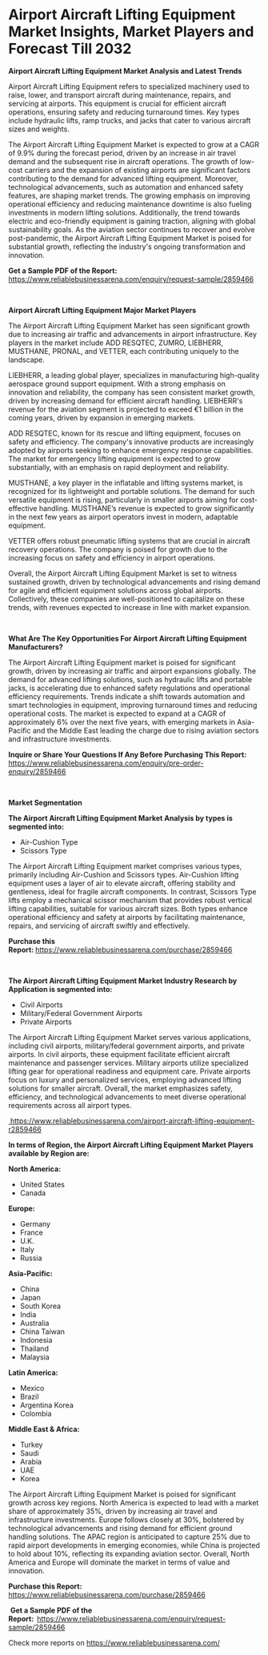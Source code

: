 <p><h1>Airport Aircraft Lifting Equipment Market Insights, Market Players and Forecast Till 2032</h1></p><p><strong>Airport Aircraft Lifting Equipment Market Analysis and Latest Trends</strong></p>
<p><p>Airport Aircraft Lifting Equipment refers to specialized machinery used to raise, lower, and transport aircraft during maintenance, repairs, and servicing at airports. This equipment is crucial for efficient aircraft operations, ensuring safety and reducing turnaround times. Key types include hydraulic lifts, ramp trucks, and jacks that cater to various aircraft sizes and weights.</p><p>The Airport Aircraft Lifting Equipment Market is expected to grow at a CAGR of 9.9% during the forecast period, driven by an increase in air travel demand and the subsequent rise in aircraft operations. The growth of low-cost carriers and the expansion of existing airports are significant factors contributing to the demand for advanced lifting equipment. Moreover, technological advancements, such as automation and enhanced safety features, are shaping market trends. The growing emphasis on improving operational efficiency and reducing maintenance downtime is also fueling investments in modern lifting solutions. Additionally, the trend towards electric and eco-friendly equipment is gaining traction, aligning with global sustainability goals. As the aviation sector continues to recover and evolve post-pandemic, the Airport Aircraft Lifting Equipment Market is poised for substantial growth, reflecting the industry's ongoing transformation and innovation.</p></p>
<p><strong>Get a Sample PDF of the Report:&nbsp;</strong> <a href="https://www.reliablebusinessarena.com/enquiry/request-sample/2859466?utm_campaign=3344&utm_medium=2&utm_source=Github&utm_content=ia&utm_term=12032025&utm_id=airport-aircraft-lifting-equipment">https://www.reliablebusinessarena.com/enquiry/request-sample/2859466</a></p>
<p>&nbsp;</p>
<p><strong>Airport Aircraft Lifting Equipment Major Market Players</strong></p>
<p><p>The Airport Aircraft Lifting Equipment Market has seen significant growth due to increasing air traffic and advancements in airport infrastructure. Key players in the market include ADD RESQTEC, ZUMRO, LIEBHERR, MUSTHANE, PRONAL, and VETTER, each contributing uniquely to the landscape.</p><p>LIEBHERR, a leading global player, specializes in manufacturing high-quality aerospace ground support equipment. With a strong emphasis on innovation and reliability, the company has seen consistent market growth, driven by increasing demand for efficient aircraft handling. LIEBHERR's revenue for the aviation segment is projected to exceed €1 billion in the coming years, driven by expansion in emerging markets.</p><p>ADD RESQTEC, known for its rescue and lifting equipment, focuses on safety and efficiency. The company's innovative products are increasingly adopted by airports seeking to enhance emergency response capabilities. The market for emergency lifting equipment is expected to grow substantially, with an emphasis on rapid deployment and reliability.</p><p>MUSTHANE, a key player in the inflatable and lifting systems market, is recognized for its lightweight and portable solutions. The demand for such versatile equipment is rising, particularly in smaller airports aiming for cost-effective handling. MUSTHANE’s revenue is expected to grow significantly in the next few years as airport operators invest in modern, adaptable equipment.</p><p>VETTER offers robust pneumatic lifting systems that are crucial in aircraft recovery operations. The company is poised for growth due to the increasing focus on safety and efficiency in airport operations.</p><p>Overall, the Airport Aircraft Lifting Equipment Market is set to witness sustained growth, driven by technological advancements and rising demand for agile and efficient equipment solutions across global airports. Collectively, these companies are well-positioned to capitalize on these trends, with revenues expected to increase in line with market expansion.</p></p>
<p>&nbsp;</p>
<p><strong>What Are The Key Opportunities For Airport Aircraft Lifting Equipment Manufacturers?</strong></p>
<p><p>The Airport Aircraft Lifting Equipment market is poised for significant growth, driven by increasing air traffic and airport expansions globally. The demand for advanced lifting solutions, such as hydraulic lifts and portable jacks, is accelerating due to enhanced safety regulations and operational efficiency requirements. Trends indicate a shift towards automation and smart technologies in equipment, improving turnaround times and reducing operational costs. The market is expected to expand at a CAGR of approximately 6% over the next five years, with emerging markets in Asia-Pacific and the Middle East leading the charge due to rising aviation sectors and infrastructure investments.</p></p>
<p><strong>Inquire or Share Your Questions If Any Before Purchasing This Report:</strong> <a href="https://www.reliablebusinessarena.com/enquiry/pre-order-enquiry/2859466?utm_campaign=3344&utm_medium=2&utm_source=Github&utm_content=ia&utm_term=12032025&utm_id=airport-aircraft-lifting-equipment">https://www.reliablebusinessarena.com/enquiry/pre-order-enquiry/2859466</a></p>
<p>&nbsp;</p>
<p><strong>Market Segmentation</strong></p>
<p><strong>The Airport Aircraft Lifting Equipment Market Analysis by types is segmented into:</strong></p>
<p><ul><li> Air-Cushion Type</li><li>Scissors Type</li></ul></p>
<p><p>The Airport Aircraft Lifting Equipment market comprises various types, primarily including Air-Cushion and Scissors types. Air-Cushion lifting equipment uses a layer of air to elevate aircraft, offering stability and gentleness, ideal for fragile aircraft components. In contrast, Scissors Type lifts employ a mechanical scissor mechanism that provides robust vertical lifting capabilities, suitable for various aircraft sizes. Both types enhance operational efficiency and safety at airports by facilitating maintenance, repairs, and servicing of aircraft swiftly and effectively.</p></p>
<p><strong>Purchase this Report:&nbsp;</strong><a href="https://www.reliablebusinessarena.com/purchase/2859466?utm_campaign=3344&utm_medium=2&utm_source=Github&utm_content=ia&utm_term=12032025&utm_id=airport-aircraft-lifting-equipment">https://www.reliablebusinessarena.com/purchase/2859466</a></p>
<p>&nbsp;</p>
<p><strong>The Airport Aircraft Lifting Equipment Market Industry Research by Application is segmented into:</strong></p>
<p><ul><li> Civil Airports</li><li>Military/Federal Government Airports</li><li>Private Airports</li></ul></p>
<p><p>The Airport Aircraft Lifting Equipment Market serves various applications, including civil airports, military/federal government airports, and private airports. In civil airports, these equipment facilitate efficient aircraft maintenance and passenger services. Military airports utilize specialized lifting gear for operational readiness and equipment care. Private airports focus on luxury and personalized services, employing advanced lifting solutions for smaller aircraft. Overall, the market emphasizes safety, efficiency, and technological advancements to meet diverse operational requirements across all airport types.</p></p>
<p><a href="https://www.reliablebusinessarena.com/airport-aircraft-lifting-equipment-r2859466?utm_campaign=3344&utm_medium=2&utm_source=Github&utm_content=ia&utm_term=12032025&utm_id=airport-aircraft-lifting-equipment">&nbsp;https://www.reliablebusinessarena.com/airport-aircraft-lifting-equipment-r2859466</a></p>
<p><strong>In terms of Region, the Airport Aircraft Lifting Equipment Market Players available by Region are:</strong></p>
<p>
    <p> <strong> North America: </strong>
        <ul>
            <li>United States</li>
            <li>Canada</li>
        </ul>
        </p> 
    <p> <strong> Europe: </strong>
        <ul>
            <li>Germany</li>
            <li>France</li>
            <li>U.K.</li>
            <li>Italy</li>
            <li>Russia</li>
        </ul>
        </p> 
    <p> <strong> Asia-Pacific: </strong>
        <ul>
            <li>China</li>
            <li>Japan</li>
            <li>South Korea</li>
            <li>India</li>
            <li>Australia</li>
            <li>China Taiwan</li>
            <li>Indonesia</li>
            <li>Thailand</li>
            <li>Malaysia</li>
        </ul>
        </p> 
    <p> <strong> Latin America: </strong>
        <ul>
            <li>Mexico</li>
            <li>Brazil</li>
            <li>Argentina Korea</li>
            <li>Colombia</li>
        </ul>
        </p> 
    <p> <strong> Middle East & Africa: </strong>
        <ul>
            <li>Turkey</li>
            <li>Saudi</li>
            <li>Arabia</li>
            <li>UAE</li>
            <li>Korea</li>
        </ul>
    </p>
    </p>
<p><p>The Airport Aircraft Lifting Equipment Market is poised for significant growth across key regions. North America is expected to lead with a market share of approximately 35%, driven by increasing air travel and infrastructure investments. Europe follows closely at 30%, bolstered by technological advancements and rising demand for efficient ground handling solutions. The APAC region is anticipated to capture 25% due to rapid airport developments in emerging economies, while China is projected to hold about 10%, reflecting its expanding aviation sector. Overall, North America and Europe will dominate the market in terms of value and innovation.</p></p>
<p><strong>Purchase this Report: </strong><a href="https://www.reliablebusinessarena.com/purchase/2859466?utm_campaign=3344&utm_medium=2&utm_source=Github&utm_content=ia&utm_term=12032025&utm_id=airport-aircraft-lifting-equipment">https://www.reliablebusinessarena.com/purchase/2859466</a></p>
<p>&nbsp;<strong>Get a Sample PDF of the Report:&nbsp;&nbsp;</strong><a href="https://www.reliablebusinessarena.com/enquiry/request-sample/2859466?utm_campaign=3344&utm_medium=2&utm_source=Github&utm_content=ia&utm_term=12032025&utm_id=airport-aircraft-lifting-equipment">https://www.reliablebusinessarena.com/enquiry/request-sample/2859466</a></p>
<p><strong></strong></p>
<p>Check more reports on <a href="https://www.reliablebusinessarena.com/?utm_campaign=3344&utm_medium=2&utm_source=Github&utm_content=ia&utm_term=12032025&utm_id=airport-aircraft-lifting-equipment">https://www.reliablebusinessarena.com/</a></p>
